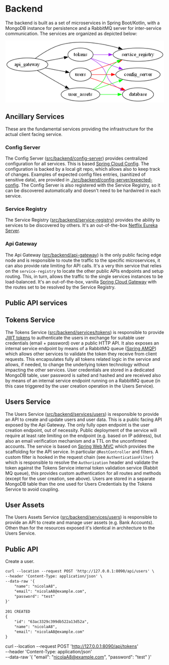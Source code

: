 # Backend

The backend is built as a set of microservices in Spring Boot/Kotlin, with a MongoDB instance for persistence and a
RabbitMQ server for inter-service communication. The services are organized as depicted below:

![services](./src/backend/docs/services_graph.png)

## Ancillary Services

These are the fundamental services providing the infrastructure for the actual client facing service.

### Config Server

The Config Server ([src/backend/config-server](./src/backend/config-server)) provides centralized configuration for
all services. This is
based [Spring Cloud Config](https://docs.spring.io/spring-cloud-config/docs/current/reference/html/). The configuration
is backed by a local git repo, which allows also to keep track of changes. Examples of expected config files entries,
(sanitized of sensitive data), are provided
in [./src/backend/config-server/expected-config](./src/backend/config-server/expected-config). The Config Server is also
registered with the Service Registry, so it can be discovered automatically and doesn't need to be hardwired in each
service.

### Service Registry

The Service Registry ([src/backend/service-registry](./src/backend/service-registry)) provides the ability to services
to be discovered by others. It's an
out-of-the-box [Netflix Eureka Server](https://spring.io/projects/spring-cloud-netflix).

### Api Gateway

The Api Gateway ([src/backend/api-gateway](./src/backend/api-gateway)) is the only public facing edge node and is
responsible to route the traffic to the specific microservices, it can also provide rate limiting for API calls.
It's a very thin service that relies on the `service-registry` to locate the other public APIs endpoints and setup
routing. This, in turn, allows the traffic to the single services instances to be load-balanced. It's an out-of-the-box,
vanilla [Spring Cloud Gateway](https://spring.io/projects/spring-cloud-gateway) with the routes set to be resolved by
the Service Registry.

## Public API services

## Tokens Service

The Tokens Service ([src/backend/services/tokens](./src/backend/services/tokens)) is responsible to provide
[JWT tokens](https://jwt.io/introduction) to authenticate the users in exchange for suitable user credentials (email +
password) over a public HTTP API. It also exposes an internal service endpoint by means of a RabbitMQ
queue ([Spring AMQP](https://spring.io/projects/spring-amqp)) which allows other services to validate the token they
receive from client requests. This encapsulates fully all tokens related logic in the service and allows, if needed, to
change the underlying token technology without impacting the other services. User credentials are stored in a dedicated
MongoDB table, user password is salted and hashed and are received also by means of an internal service endpoint running
on a RabbitMQ queue (in this case triggered by the user creation operation in the Users Service).

## Users Service

The Users Service ([src/backend/services/users](./src/backend/services/users)) is responsible to provide an API to
create and update users and user data. This is a public facing API exposed by the Api Gateway. The only fully open
endpoint is the user creation endpoint, out of necessity. Public deployment of the service will require at least rate
limiting on the endpoint (e.g. based on IP address), but also an email verification mechanism and a TTL on the
unconfirmed accounts. The service is based
on [Spring Web MVC](https://docs.spring.io/spring-framework/docs/current/reference/html/web.html#spring-web) which
provides the scaffolding for the API service. In particular `@RestController` and filters. A custom filter is hooked
in the request chain (see `AuthenticationFilter`) which is responsible to resolve the `Authorization` header and
validate the token against the Tokens Service internal token validation service (Rabbit MQ queue), this provides custom
authentication for all routes and methods (except for the user creation, see above). Users are stored in a separate 
MongoDB table than the one used for Users Credentials by the Tokens Service to avoid coupling.

## User Assets

The Users Assets Service ([src/backend/services/users](./src/backend/services/user-assets)) is responsible to provide an
API to create and manage user assets (e.g. Bank Accounts). Othen than for the resources exposed it's identical in 
architecture to the Users Service.

## Public API

Create a user.
```
curl --location --request POST 'http://127.0.0.1:8090/api/users' \
--header 'Content-Type: application/json' \
--data-raw '{
    "name": "nicolaA8",
    "email": "nicolaA8@example.com",
    "password": "test"
}'

201 CREATED
{
    "id": "63ac3329c399db522a13d52a",
    "name": "nicolaA8",
    "email": "nicolaA8@example.com"
}
```
curl --location --request POST 'http://127.0.0.1:8090/api/tokens' \
--header 'Content-Type: application/json' \
--data-raw '{
    "email": "nicolaA8@example.com",
    "password": "test"
}'
```



